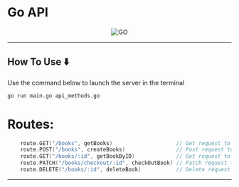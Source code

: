 # **Go API**

<p align="center">
    <img src="https://miro.medium.com/max/1246/1*hV308VnNWS1xlrSaztOHkw.png" alt="GO" />
</p>

---

## How To Use ⬇️

Use the command below to launch the server in the terminal

```bash
go run main.go api_methods.go
```
# Routes:
```go
    route.GET("/books", getBooks)                    // Get request to get books
	route.POST("/books", createBooks)                // Post request to append book (will be cached only in the ram for now)
	route.GET("/books/:id", getBookByID)             // Get request to get a book by id
	route.PATCH("/books/checkout/:id", checkOutBook) // Patch request to check out the book if it is available
	route.DELETE("/books/:id", deleteBook)           // Delete request to delete a book
```
---
